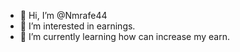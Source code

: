 - 👋 Hi, I’m @Nmrafe44
- 👀 I’m interested in earnings.
- 🌱 I’m currently learning how can increase my earn.

<!---
Nmrafe44/Nmrafe44 is a ✨ special ✨ repository because its `README.md` (this file) appears on your GitHub profile.
You can click the Preview link to take a look at your changes.
--->
